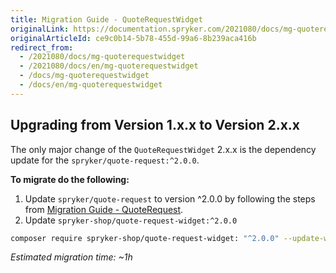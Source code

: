 ```yaml
---
title: Migration Guide - QuoteRequestWidget
originalLink: https://documentation.spryker.com/2021080/docs/mg-quoterequestwidget
originalArticleId: ce9c0b14-5b78-455d-99a6-8b239aca416b
redirect_from:
  - /2021080/docs/mg-quoterequestwidget
  - /2021080/docs/en/mg-quoterequestwidget
  - /docs/mg-quoterequestwidget
  - /docs/en/mg-quoterequestwidget
---
```


## Upgrading from Version 1.x.x to Version 2.x.x
The only major change of the `QuoteRequestWidget` 2.x.x is the dependency update for the `spryker/quote-request:^2.0.0`.

**To migrate do the following:**
1. Update `spryker/quote-request` to version ^2.0.0 by following the steps from [Migration Guide - QuoteRequest](/docs/scos/dev/migration-and-integration/{{page.version}}/module-migration-guides/migration-guide-quoterequest.html).
2. Update `spryker-shop/quote-request-widget:^2.0.0`

```bash
composer require spryker-shop/quote-request-widget: "^2.0.0" --update-with-dependencies
```

*Estimated migration time: ~1h*
